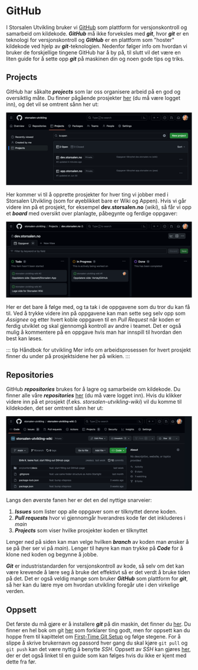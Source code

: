 # GitHub

I Storsalen Utvikling bruker vi [GitHub][GitHubHome] som plattform for versjonskontroll og samarbeid om kildekode.
_**GitHub**_ må ikke forveksles med _**git**_, hvor _**git**_ er en teknologi for versjonskontroll og _**GitHub**_ er en
plattform som
"hoster" kildekode ved hjelp av _**git**_-teknologien. Nedenfor følger info om hvordan vi bruker de forskjellige tingene
GitHub har å by på, til slutt vil det være en liten guide for å sette opp **_git_** på maskinen din og noen gode tips og
triks.

## Projects

GitHub har såkalte _**projects**_ som lar oss organisere arbeid på en god og oversiktlig måte. Du finner pågående
prosjekter [her](https://github.com/orgs/storsalen-utvikling/projects) (du må være logget inn), og det vil se omtrent
sånn her ut:

![Oversikt over GitHub-prosjekter](./images/github-projects-overview.png)

Her kommer vi til å opprette prosjekter for hver ting vi jobber med i Storsalen Utvikling (som for øyeblikket bare er
Wiki og Appen). Hvis vi går videre inn på et prosjekt, for eksempel **dev.storsalen.no** (_wiki_), så får vi opp et
**_board_** med oversikt over planlagte, påbegynte og ferdige oppgaver:

![Wiki-prosjektet i GitHub](./images/github-projects-wiki.png)

Her er det bare å følge med, og ta tak i de oppgavene som du tror du kan få til. Ved å trykke videre inn på oppgavene
kan man sette seg selv opp som _Assignee_ og etter hvert koble oppgaven til en _Pull Request_ når koden er ferdig
utviklet og skal gjennomgå kontroll av andre i teamet. Det er også mulig å kommentere på en oppgave hvis man har
innspill til hvordan den best kan løses.

::: tip Håndbok for utvikling
Mer info om arbeidsprosessen for hvert prosjekt finner du under på prosjektsidene her på wikien.
:::

## Repositories

GitHub _**repositories**_ brukes for å lagre og samarbeide om kildekode. Du finner alle våre
_**repositories**_ [her](https://github.com/orgs/storsalen-utvikling/repositories) (du må være logget inn). Hvis du
klikker videre inn på et prosjekt (f.eks. _storsalen-utvikling-wiki_) vil du komme til kildekoden, det ser omtrent sånn
her ut:

![Wiki-repository i GitHub](./images/github-repositories-wiki.png)

Langs den øverste fanen her er det en del nyttige snarveier:

1. _**Issues**_ som lister opp alle oppgaver som er tilknyttet denne koden.
2. _**Pull requests**_ hvor vi gjennomgår hverandres kode før det inkluderes i _main_
3. _**Projects**_ som viser hvilke prosjekter koden er tilknyttet

Lenger ned på siden kan man velge hvilken _**branch**_ av koden man ønsker å se på (her ser vi på _main_). Lenger til
høyre kan man trykke på _**Code**_ for å klone ned koden og begynne å jobbe.

_**Git**_ er industristandarden for versjonskontroll av kode, så selv om det kan være krevende å lære seg å bruke det
effektivt så er det verdt å bruke tiden på det. Det er også veldig mange som bruker _**GitHub**_ som plattform for
_**git**_, så her kan du lære mye om hvordan utvikling foregår ute i den virkelige verden.

## Oppsett

Det første du må gjøre er å installere _**git**_ på din maskin, det finner du [her](https://git-scm.com/). Du finner en
hel bok om git [her](https://git-scm.com/book/en/v2/Getting-Started-About-Version-Control) som forklarer ting godt, men
for oppsett kan du hoppe frem til kapittelet
om [First-Time Git Setup](https://git-scm.com/book/en/v2/Getting-Started-First-Time-Git-Setup) og følge stegene. For å
slippe å skrive brukernavn og passord hver gang du skal kjøre `git pull` og `git push` kan det være nyttig å benytte
_SSH_. Oppsett av _SSH_ kan gjøres [her](https://github.com/settings/keys), der er det også linket til en guide som kan
følges hvis du ikke er kjent med dette fra før.

[GitHubHome]: https://www.github.com